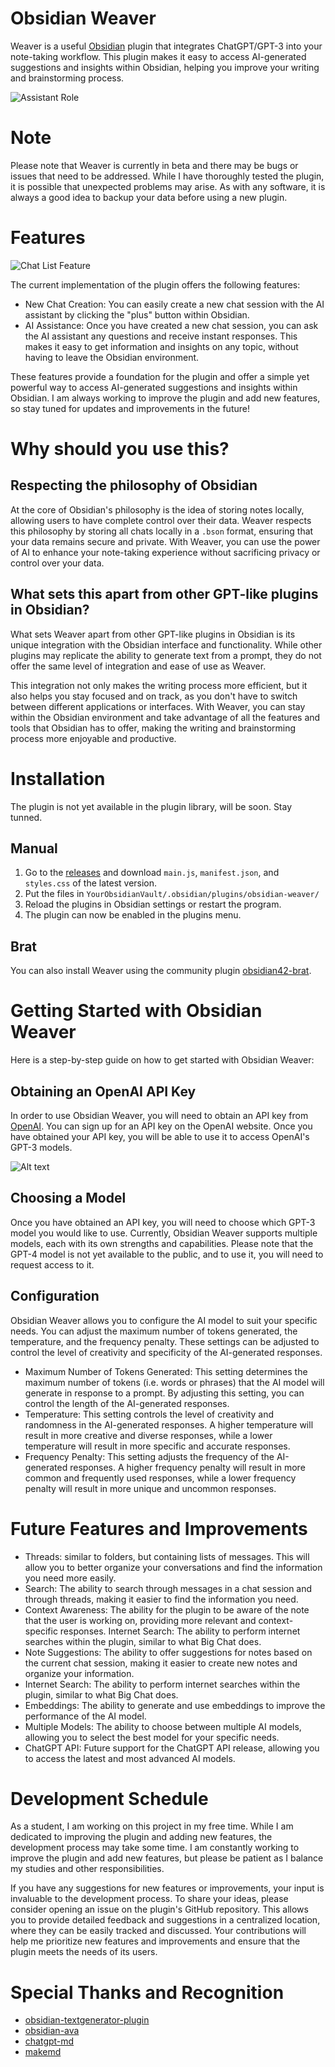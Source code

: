 # Obsidian Weaver

Weaver is a useful [Obsidian](https://obsidian.md) plugin that integrates ChatGPT/GPT-3 into your note-taking workflow. This plugin makes it easy to access AI-generated suggestions and insights within Obsidian, helping you improve your writing and brainstorming process.

![Assistant Role](docs/obsidian-weaver-role.png)

# Note

Please note that Weaver is currently in beta and there may be bugs or issues that need to be addressed. While I have thoroughly tested the plugin, it is possible that unexpected problems may arise. As with any software, it is always a good idea to backup your data before using a new plugin.

# Features

![Chat List Feature](docs/obsidian-weaver-chat-list.png)

The current implementation of the plugin offers the following features:

- New Chat Creation: You can easily create a new chat session with the AI assistant by clicking the "plus" button within Obsidian.
- AI Assistance: Once you have created a new chat session, you can ask the AI assistant any questions and receive instant responses. This makes it easy to get information and insights on any topic, without having to leave the Obsidian environment.

These features provide a foundation for the plugin and offer a simple yet powerful way to access AI-generated suggestions and insights within Obsidian. I am always working to improve the plugin and add new features, so stay tuned for updates and improvements in the future!

# Why should you use this?
## Respecting the philosophy of Obsidian

At the core of Obsidian's philosophy is the idea of storing notes locally, allowing users to have complete control over their data. Weaver respects this philosophy by storing all chats locally in a `.bson` format, ensuring that your data remains secure and private. With Weaver, you can use the power of AI to enhance your note-taking experience without sacrificing privacy or control over your data.

## What sets this apart from other GPT-like plugins in Obsidian?

What sets Weaver apart from other GPT-like plugins in Obsidian is its unique integration with the Obsidian interface and functionality. While other plugins may replicate the ability to generate text from a prompt, they do not offer the same level of integration and ease of use as Weaver.

This integration not only makes the writing process more efficient, but it also helps you stay focused and on track, as you don't have to switch between different applications or interfaces. With Weaver, you can stay within the Obsidian environment and take advantage of all the features and tools that Obsidian has to offer, making the writing and brainstorming process more enjoyable and productive.

# Installation

The plugin is not yet available in the plugin library, will be soon. Stay tunned.

## Manual

1.  Go to the [releases](https://github.com/vasilecampeanu/obsidian-weaver/releases) and download `main.js`, `manifest.json`, and `styles.css` of the latest version.
2.  Put the files in `YourObsidianVault/.obsidian/plugins/obsidian-weaver/`
3.  Reload the plugins in Obsidian settings or restart the program.
4.  The plugin can now be enabled in the plugins menu.

## Brat

You can also install Weaver using the community plugin [obsidian42-brat](https://github.com/TfTHacker/obsidian42-brat).

# Getting Started with Obsidian Weaver

Here is a step-by-step guide on how to get started with Obsidian Weaver:

## Obtaining an OpenAI API Key

In order to use Obsidian Weaver, you will need to obtain an API key from [OpenAI](https://platform.openai.com). You can sign up for an API key on the OpenAI website. Once you have obtained your API key, you will be able to use it to access OpenAI's GPT-3 models.

![Alt text](docs/openai-api-key.png)

## Choosing a Model

Once you have obtained an API key, you will need to choose which GPT-3 model you would like to use. Currently, Obsidian Weaver supports multiple models, each with its own strengths and capabilities. Please note that the GPT-4 model is not yet available to the public, and to use it, you will need to request access to it.

## Configuration

Obsidian Weaver allows you to configure the AI model to suit your specific needs. You can adjust the maximum number of tokens generated, the temperature, and the frequency penalty. These settings can be adjusted to control the level of creativity and specificity of the AI-generated responses.

- Maximum Number of Tokens Generated: This setting determines the maximum number of tokens (i.e. words or phrases) that the AI model will generate in response to a prompt. By adjusting this setting, you can control the length of the AI-generated responses.
- Temperature: This setting controls the level of creativity and randomness in the AI-generated responses. A higher temperature will result in more creative and diverse responses, while a lower temperature will result in more specific and accurate responses.
- Frequency Penalty: This setting adjusts the frequency of the AI-generated responses. A higher frequency penalty will result in more common and frequently used responses, while a lower frequency penalty will result in more unique and uncommon responses.

# Future Features and Improvements

- Threads: similar to folders, but containing lists of messages. This will allow you to better organize your conversations and find the information you need more easily.
- Search: The ability to search through messages in a chat session and through threads, making it easier to find the information you need.
- Context Awareness: The ability for the plugin to be aware of the note that the user is working on, providing more relevant and context-specific responses.
Internet Search: The ability to perform internet searches within the plugin, similar to what Big Chat does.
- Note Suggestions: The ability to offer suggestions for notes based on the current chat session, making it easier to create new notes and organize your information.
- Internet Search: The ability to perform internet searches within the plugin, similar to what Big Chat does.
- Embeddings: The ability to generate and use embeddings to improve the performance of the AI model.
- Multiple Models: The ability to choose between multiple AI models, allowing you to select the best model for your specific needs.
- ChatGPT API: Future support for the ChatGPT API release, allowing you to access the latest and most advanced AI models.

# Development Schedule

As a student, I am working on this project in my free time. While I am dedicated to improving the plugin and adding new features, the development process may take some time. I am constantly working to improve the plugin and add new features, but please be patient as I balance my studies and other responsibilities.

If you have any suggestions for new features or improvements, your input is invaluable to the development process. To share your ideas, please consider opening an issue on the plugin's GitHub repository. This allows you to provide detailed feedback and suggestions in a centralized location, where they can be easily tracked and discussed. Your contributions will help me prioritize new features and improvements and ensure that the plugin meets the needs of its users.

# Special Thanks and Recognition

- [obsidian-textgenerator-plugin](https://github.com/nhaouari/obsidian-textgenerator-plugin)
- [obsidian-ava](https://github.com/louis030195/obsidian-ava)
- [chatgpt-md](https://github.com/bramses/chatgpt-md)
- [makemd](https://github.com/Make-md/makemd)
